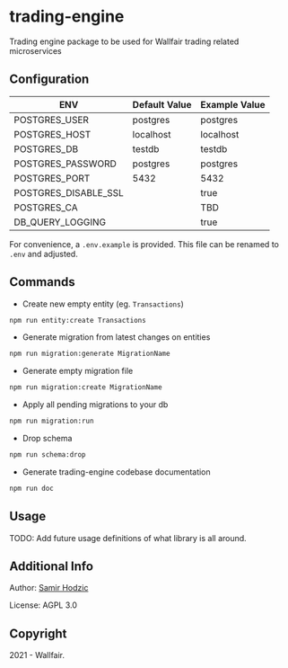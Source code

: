 # trading-engine

Trading engine package to be used for Wallfair trading related microservices

## Configuration

| ENV                  | Default Value | Example Value |
| -------------------- | ------------- | ------------- |
| POSTGRES_USER        | postgres      | postgres      |
| POSTGRES_HOST        | localhost     | localhost     |
| POSTGRES_DB          | testdb        | testdb        |
| POSTGRES_PASSWORD    | postgres      | postgres      |
| POSTGRES_PORT        | 5432          | 5432          |
| POSTGRES_DISABLE_SSL |               | true          |
| POSTGRES_CA          |               | TBD           |
| DB_QUERY_LOGGING     |               | true          |

For convenience, a `.env.example` is provided. This file can be renamed to `.env` and adjusted.

## Commands

- Create new empty entity (eg. `Transactions`)

```sh
npm run entity:create Transactions
```

- Generate migration from latest changes on entities

```sh
npm run migration:generate MigrationName
```

- Generate empty migration file

```sh
npm run migration:create MigrationName
```

- Apply all pending migrations to your db

```sh
npm run migration:run
```

- Drop schema

```sh
npm run schema:drop
```

- Generate trading-engine codebase documentation

```sh
npm run doc
```

## Usage

TODO: Add future usage definitions of what library is all around.

## Additional Info

Author: [Samir Hodzic](https://github.com/SamirHodzic)

License: AGPL 3.0

## Copyright

2021 - Wallfair.
